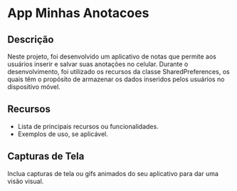 # App Minhas Anotacoes

## Descrição

Neste projeto, foi desenvolvido um aplicativo de notas que permite aos usuários inserir e salvar suas anotações no celular. Durante o desenvolvimento, foi utilizado os recursos da classe SharedPreferences, os quais têm o propósito de armazenar os dados inseridos pelos usuários no dispositivo móvel.

## Recursos

- Lista de principais recursos ou funcionalidades.
- Exemplos de uso, se aplicável.

## Capturas de Tela

Inclua capturas de tela ou gifs animados do seu aplicativo para dar uma visão visual.

